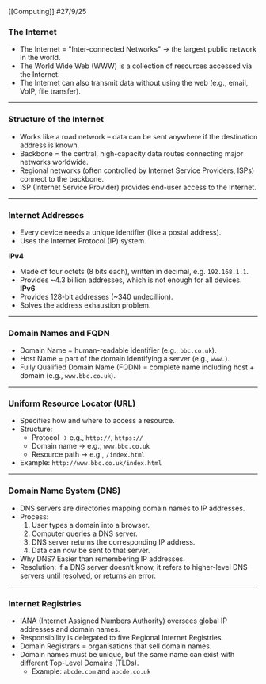 [[Computing]]
#27/9/25
### The Internet

- The Internet = "Inter-connected Networks" → the largest public network in the world.
- The World Wide Web (WWW) is a collection of resources accessed via the Internet.
- The Internet can also transmit data without using the web (e.g., email, VoIP, file transfer).
---
### Structure of the Internet
- Works like a road network – data can be sent anywhere if the destination address is known.
- Backbone = the central, high-capacity data routes connecting major networks worldwide.
- Regional networks (often controlled by Internet Service Providers, ISPs) connect to the backbone.
- ISP (Internet Service Provider) provides end-user access to the Internet.
---
### Internet Addresses
- Every device needs a unique identifier (like a postal address).
- Uses the Internet Protocol (IP) system.

**IPv4**
- Made of four octets (8 bits each), written in decimal, e.g. `192.168.1.1`.
- Provides ~4.3 billion addresses, which is not enough for all devices.
**IPv6**
- Provides 128-bit addresses (~340 undecillion).
- Solves the address exhaustion problem.
---
### Domain Names and FQDN
- Domain Name = human-readable identifier (e.g., `bbc.co.uk`).
- Host Name = part of the domain identifying a server (e.g., `www.`).
- Fully Qualified Domain Name (FQDN) = complete name including host + domain (e.g., `www.bbc.co.uk`).
---
### Uniform Resource Locator (URL)

- Specifies how and where to access a resource.
- Structure:
    - Protocol → e.g., `http://`, `https://`
    - Domain name → e.g., `www.bbc.co.uk`
    - Resource path → e.g., `/index.html`
- Example: `http://www.bbc.co.uk/index.html`
---
### Domain Name System (DNS)
- DNS servers are directories mapping domain names to IP addresses.
- Process:
    1. User types a domain into a browser.
    2. Computer queries a DNS server.
    3. DNS server returns the corresponding IP address.
    4. Data can now be sent to that server.
- Why DNS? Easier than remembering IP addresses.
- Resolution: if a DNS server doesn’t know, it refers to higher-level DNS servers until resolved, or returns an error.
---
### Internet Registries
- IANA (Internet Assigned Numbers Authority) oversees global IP addresses and domain names.
- Responsibility is delegated to five Regional Internet Registries.
- Domain Registrars = organisations that sell domain names.
- Domain names must be unique, but the same name can exist with different Top-Level Domains (TLDs).
    - Example: `abcde.com` and `abcde.co.uk`